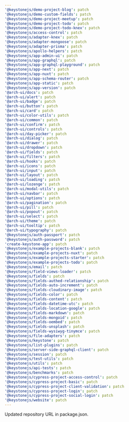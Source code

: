 ```yaml
---
'@keystonejs/demo-project-blog': patch
'@keystonejs/demo-custom-fields': patch
'@keystonejs/demo-project-meetup': patch
'@keystonejs/demo-project-todo': patch
'@keystonejs/demo-project-todo-knex': patch
'@keystonejs/access-control': patch
'@keystonejs/adapter-knex': patch
'@keystonejs/adapter-mongoose': patch
'@keystonejs/adapter-prisma': patch
'@keystonejs/apollo-helpers': patch
'@keystonejs/app-admin-ui': patch
'@keystonejs/app-graphql': patch
'@keystonejs/app-graphql-playground': patch
'@keystonejs/app-next': patch
'@keystonejs/app-nuxt': patch
'@keystonejs/app-schema-router': patch
'@keystonejs/app-static': patch
'@keystonejs/app-version': patch
'@arch-ui/docs': patch
'@arch-ui/alert': patch
'@arch-ui/badge': patch
'@arch-ui/button': patch
'@arch-ui/card': patch
'@arch-ui/color-utils': patch
'@arch-ui/common': patch
'@arch-ui/confirm': patch
'@arch-ui/controls': patch
'@arch-ui/day-picker': patch
'@arch-ui/dialog': patch
'@arch-ui/drawer': patch
'@arch-ui/dropdown': patch
'@arch-ui/fields': patch
'@arch-ui/filters': patch
'@arch-ui/hooks': patch
'@arch-ui/icons': patch
'@arch-ui/input': patch
'@arch-ui/layout': patch
'@arch-ui/loading': patch
'@arch-ui/lozenge': patch
'@arch-ui/modal-utils': patch
'@arch-ui/navbar': patch
'@arch-ui/options': patch
'@arch-ui/pagination': patch
'@arch-ui/pill': patch
'@arch-ui/popout': patch
'@arch-ui/select': patch
'@arch-ui/theme': patch
'@arch-ui/tooltip': patch
'@arch-ui/typography': patch
'@keystonejs/auth-passport': patch
'@keystonejs/auth-password': patch
'create-keystone-app': patch
'@keystonejs/example-projects-blank': patch
'@keystonejs/example-projects-nuxt': patch
'@keystonejs/example-projects-starter': patch
'@keystonejs/example-projects-todo': patch
'@keystonejs/email': patch
'@keystonejs/field-views-loader': patch
'@keystonejs/fields': patch
'@keystonejs/fields-authed-relationship': patch
'@keystonejs/fields-auto-increment': patch
'@keystonejs/fields-cloudinary-image': patch
'@keystonejs/fields-color': patch
'@keystonejs/fields-content': patch
'@keystonejs/fields-datetime-utc': patch
'@keystonejs/fields-location-google': patch
'@keystonejs/fields-markdown': patch
'@keystonejs/fields-mongoid': patch
'@keystonejs/fields-oembed': patch
'@keystonejs/fields-unsplash': patch
'@keystonejs/fields-wysiwyg-tinymce': patch
'@keystonejs/file-adapters': patch
'@keystonejs/keystone': patch
'@keystonejs/list-plugins': patch
'@keystonejs/server-side-graphql-client': patch
'@keystonejs/session': patch
'@keystonejs/test-utils': patch
'@keystonejs/utils': patch
'@keystonejs/api-tests': patch
'@keystonejs/benchmarks': patch
'@keystonejs/cypress-project-access-control': patch
'@keystonejs/cypress-project-basic': patch
'@keystonejs/cypress-project-client-validation': patch
'@keystonejs/cypress-project-login': patch
'@keystonejs/cypress-project-social-login': patch
'@keystonejs/website': patch
---
```


Updated repository URL in package.json.

